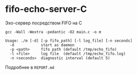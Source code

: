 # fifo-echo-server-C

Эхо-сервер посредством FIFO на C

`gcc -Wall -Wextra -pedantic -O2 main.c -o m`

```
Usage: ./m [-d] [-p fifo_path] [-l log_file] [-n seconds]
  -d            start as daemon
  -p <path>     fifo path (default /tmp/echo_fifo)
  -l <file>     log file  (default /tmp/echo_fifo.log)
  -n <seconds>  diagnostic interval (default 5)
```

Подробнее в `REPORT.md`